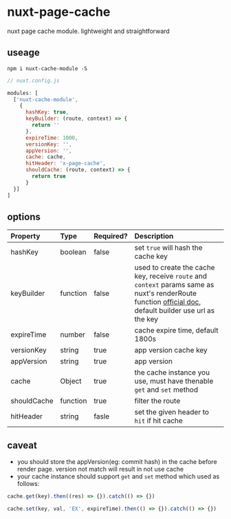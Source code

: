 # nuxt-page-cache
nuxt page cache module. lightweight and straightforward

## useage 

```
npm i nuxt-cache-module -S
```

```javascript
// nuxt.config.js

modules: [
  ['nuxt-cache-module', 
    {
      hashKey: true,
      keyBuilder: (route, context) => {
        return ''
      },
      expireTime: 1000,
      versionKey: '',
      appVersion: '',
      cache: cache,
      hitHeader: 'x-page-cache',
      shouldCache: (route, context) => {
        return true
      }
  }]
]

```

## options

| Property | Type | Required? | Description 
|:---|:---|:---|:---|
| hashKey | boolean | false | set `true` will hash the cache key
| keyBuilder | function | false | used to create the cache key, receive `route` and `context` params same as nuxt's renderRoute function [official doc](https://nuxtjs.org/api/nuxt-render-route#nuxt-renderroute-route-context-), default builder use url as the key
| expireTime | number | false | cache expire time, default 1800s
| versionKey | string | true | app version cache key
| appVersion | string | true | app version
| cache | Object | true | the cache instance you use, must have thenable `get` and `set` method
| shouldCache | function | true | filter the route
| hitHeader | string | fasle | set the given header to `hit` if hit cache

## caveat

- you should store the appVersion(eg: commit hash) in the cache before render page. version not match will result in not use cache
- your cache instance should support `get` and `set` method which used as follows:

```javascript
cache.get(key).then((res) => {}).catch(() => {})

cache.set(key, val, 'EX', expireTime).then(() => {}).catch(() => {})
```
